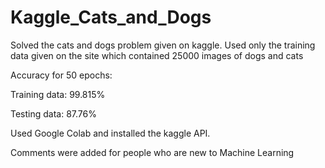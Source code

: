 # Kaggle_Cats_and_Dogs
Solved the cats and dogs problem given on kaggle. Used only the training data given on the site which contained 25000 images of dogs and cats

Accuracy for 50 epochs:


  Training data: 99.815%
  
  
  Testing data:  87.76%


Used Google Colab and installed the kaggle API.


Comments were added for people who are new to Machine Learning
